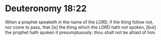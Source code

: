 # Deuteronomy 18:22

When a prophet speaketh in the name of the LORD, if the thing follow not, nor come to pass, that [is] the thing which the LORD hath not spoken, [but] the prophet hath spoken it presumptuously: thou shalt not be afraid of him.